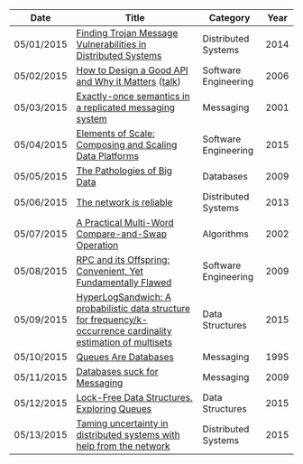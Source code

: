 | Date       | Title         | Category  | Year  |
| ---------- |---------------| ----------|-------|
| 05/01/2015 | [Finding Trojan Message Vulnerabilities in Distributed Systems](http://dslab.epfl.ch/pubs/Achilles.pdf) | Distributed Systems | 2014
| 05/02/2015 | [How to Design a Good API and Why it Matters](http://static.googleusercontent.com/media/research.google.com/en/us/pubs/archive/32713.pdf) ([talk](https://www.youtube.com/watch?v=aAb7hSCtvGw&feature=youtu.be)) | Software Engineering | 2006
| 05/03/2015 | [Exactly-once semantics in a replicated messaging system](http://ilpubs.stanford.edu:8090/483/1/2000-7.pdf) | Messaging | 2001
| 05/04/2015 | [Elements of Scale: Composing and Scaling Data Platforms](http://www.benstopford.com/2015/04/28/elements-of-scale-composing-and-scaling-data-platforms/) | Software Engineering | 2015
| 05/05/2015 | [The Pathologies of Big Data](https://queue.acm.org/detail.cfm?id=1563874) | Databases | 2009
| 05/06/2015 | [The network is reliable](https://aphyr.com/posts/288-the-network-is-reliable) | Distributed Systems | 2013
| 05/07/2015 | [A Practical Multi-Word Compare-and-Swap Operation](https://timharris.uk/papers/2002-disc.pdf) | Algorithms | 2002
| 05/08/2015 | [RPC and its Offspring: Convenient, Yet Fundamentally Flawed](http://www.infoq.com/presentations/vinoski-rpc-convenient-but-flawed) | Software Engineering | 2009
| 05/09/2015 | [HyperLogSandwich: A probabilistic data structure for frequency/k-occurrence cardinality estimation of multisets](https://github.com/chanian/hyperlogsandwich/wiki) | Data Structures | 2015
| 05/10/2015 | [Queues Are Databases](http://research.microsoft.com/pubs/69641/tr-95-56.pdf) | Messaging | 1995
| 05/11/2015 | [Databases suck for Messaging](http://www.rabbitmq.com/resources/RabbitMQ_Oxford_Geek_Night.pdf) | Messaging | 2009
| 05/12/2015 | [Lock-Free Data Structures. Exploring Queues](http://kukuruku.co/hub/cpp/lock-free-data-structures-exploring-queues) | Data Structures | 2015
| 05/13/2015 | [Taming uncertainty in distributed systems with help from the network](http://dl.acm.org/citation.cfm?id=2741976) | Distributed Systems | 2015
